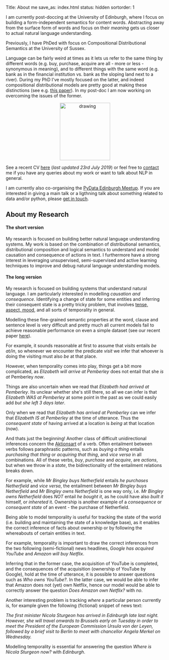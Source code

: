 Title: About me
save_as: index.html
status: hidden
sortorder: 1

I am currently post-doccing at the University of Edinburgh, where I focus on building a form-independent semantics for content words. Abstracting away from the surface form of words and focus on their _meaning_ gets us closer to actual natural language understanding.

Previously, I have PhDed with focus on Compositional Distributional Semantics at the University of Sussex.
 
Language can be fairly weird at times as it lets us refer to the same thing by different words (e.g. buy, purchase, acquire are all - more or less - synonymous in meaning), and to different things with the same word (e.g. bank as in the financial institution vs. bank as the sloping land next to a river). During my PhD I've mostly focused on the latter, and indeed compositional distributional models are pretty good at making these distinctions (see e.g. <a href="{static}/pdfs/papers/Composition_SENSE.pdf" target="_blank">this paper</a>). In my post-doc I am now working on overcoming the issues of the former.

<center>
<img src="{static}/images/ProfilePicture_small.png" alt="drawing" height="182" width="160"/>
</center>

See a recent CV <a href="{static}/pdfs/cv.pdf" target="_blank">here</a> (_last updated 23rd July 2019_) or feel free to [contact](./contact) me if you have any queries about my work or want to talk about NLP in general.

I am currently also co-organising the <a href="https://www.meetup.com/PyData-Edinburgh/" target="_blank">PyData Edinburgh Meetup</a>. If you are interested in giving a main talk or a ligthning talk about something related to data and/or python, please [get in touch](./contact). 

## About my Research

#### The short version

My research is focused on building better natural language understanding systems. My work is based on the combination of distributional semantics, distributional composition and logical semantics to understand and model causation and consequence of actions in text. I furthermore have a strong interest in leveraging unsupervised, semi-supervised and active learning techniques to improve and debug natural language understanding models.

#### The long version

My research is focused on building systems that understand natural language. I am particularly interested in modelling _causation and consequence_. Identifying a change of state for some entities and inferring their consequent state is a pretty tricky problem, that involves <a href="https://en.wikipedia.org/wiki/Tense–aspect–mood" target="_blank">tense, aspect, mood</a>, and all sorts of temporality in general.

Modelling these fine-grained semantic properties at the word, clause and sentence level is very difficult and pretty much all current models fail to achieve reasonable performance on even a simple dataset (see our recent paper <a href="{static}/pdfs/papers/TemporalAndAspectualEntailment_IWCS.pdf" target="_blank">here</a>).

For example, it sounds reasonable at first to assume that _visits_ entails _be at/in_, so whenever we encounter the predicate _visit_ we infer that whoever is doing the visiting must also _be_ at that place.

However, when temporality comes into play, things get a bit more complicated, as _Elizabeth will arrive at Pemberley_ does not entail that she _is at_ Pemberley _now_.

Things are also uncertain when we read that _Elizabeth had arrived at Pemberley_. Its unclear whether she's still there, so all we can infer is that _Elizabeth WAS at Pemberley_ at some point in the past as we could easily add _but she left 3 days later_.

Only when we read that _Elizabeth has arrived at Pemberley_ can we infer that _Elizabeth IS at Pemberley_ at the time of utterance. Thus the _consequent state_ of having arrived at a location is _being_ at that location (now).

And thats just the beginning! Another class of difficult unidirectional inferences concern the <a href="https://en.wikipedia.org/wiki/Lexical_aspect" target="_blank">Aktionsart</a> of a verb. Often entailment between verbs follows paraphrastic patterns, such as _buying a thing_ entails _purchasing that thing_ or _acquiring that thing_, and _vice versa_ in all combinations. All of these verbs, _buy_, _purchase_ and _acquire_, are _actions_, but when we throw in a _state_, the bidirectionality of the entailment relations breaks down. 

For example, while _Mr Bingley buys Netherfield_ entails _he purchases Netherfield_ and _vice versa_, the entailment between _Mr Bingley buys Netherfield_ and _Mr Bingley owns Netherfield_ is one way only, i.e. _Mr Bingley owns Netherfield_ does _NOT_ entail _he bought it_, as he could have also _built it_ himself, or _inhereted_ it. Ownership is another example of a _consequence_ or _consequent state_ of an event - the purchase of Netherfield. 

Being able to model temporality is useful for tracking the state of the world (i.e. building and maintaining the state of a knowledge base), as it enables the correct inference of facts about ownership or by following the whereabouts of certain entities in text.

For example, temporality is important to draw the correct inferences from the two following (semi-fictional) news headlines, _Google has acquired YouTube_ and _Amazon will buy Netflix_.

Inferring that in the former case, the acquisition of YouTube is completed, and the consequences of the acquisition (ownership of YouTube by Google), hold at the time of utterance, it is possible to answer questions such as _Who owns YouTube?_. In the latter case, we would be able to infer that Amazon does not (yet) own Netflix, hence our model would be able to correctly answer the question _Does Amazon own Netflix?_ with _no_.

Another interesting problem is tracking _where_ a particular person currently is, for example given the following (fictional) snippet of news text:

_The first minister Nicola Sturgeon has arrived in Edinburgh late last night. However, she will travel onwards to Brussels early on Tuesday in order to meet the President of the European Commission Ursula von der Leyen, followed by a brief visit to Berlin to meet with chancellor Angela Merkel on Wednesday._

Modelling temporality is essential for answering the question _Where is Nicola Sturgeon now?_ with _Edinburgh_.
